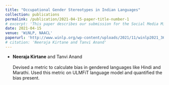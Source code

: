 ```yaml
---
title: "Occupational Gender Stereotypes in Indian Languages"
collection: publications
permalink: /publication/2021-04-15-paper-title-number-1
# excerpt: 'This paper describes our submission for the Social Media Mining for Health (SMM4H) 2021 shared tasks. We participated in 2 tasks: (1) Classificiation, extraction and normalization of adverse drug effect (ADE) mentions in English tweets (Task-1) and (2) Classification of COVID-19 tweets containing symptoms (Task-6). We stood first in task 1-a and second in task 1-b and 6.'
date: 2021-04-15
venue: 'WiNLP, NAACL'
paperurl: 'http://www.winlp.org/wp-content/uploads/2021/11/winlp2021_36_Paper.pdf'
# citation: 'Neeraja Kirtane and Tanvi Anand'
---
```

* **Neeraja Kirtane** and Tanvi Anand<br><br>Devised a metric to calculate bias in gendered languages like Hindi and Marathi. Used this metric on ULMFiT language model and quantified the bias present.

<!-- Recommended citation: Your Name, You. (2009). "Paper Title Number 1." <i>Journal 1</i>. 1(1). -->
